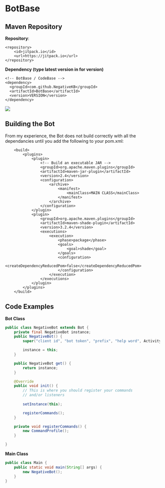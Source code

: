 # BotBase

## Maven Repository

**Repository**:

```
<repository>
    <id>jitpack.io</id>
    <url>https://jitpack.io</url>
</repository>
```

**Dependency (type latest version in for version)**

```
<!-- BotBase / CodeBase -->
<dependency>
  <groupId>com.github.NegativeKB</groupId>
  <artifactId>BotBase</artifactId>
  <version>VERSION</version>
</dependency>
```

[![](https://jitpack.io/v/NegativeKB/BotBase.svg)](https://jitpack.io/#NegativeKB/BotBase)

## Building the Bot
From my experience, the Bot does not build correctly with all the dependancies until you add the following to your pom.xml:
```
    <build>
        <plugins>
            <plugin>
                <!-- Build an executable JAR -->
                <groupId>org.apache.maven.plugins</groupId>
                <artifactId>maven-jar-plugin</artifactId>
                <version>2.4</version>
                <configuration>
                    <archive>
                        <manifest>
                            <mainClass>MAIN CLASS</mainClass>
                        </manifest>
                    </archive>
                </configuration>
            </plugin>
            <plugin>
                <groupId>org.apache.maven.plugins</groupId>
                <artifactId>maven-shade-plugin</artifactId>
                <version>3.2.4</version>
                <executions>
                    <execution>
                        <phase>package</phase>
                        <goals>
                            <goal>shade</goal>
                        </goals>
                        <configuration>
                            <createDependencyReducedPom>false</createDependencyReducedPom>
                        </configuration>
                    </execution>
                </executions>
            </plugin>
        </plugins>
    </build>
```

## Code Examples
**Bot Class**
```JAVA
public class NegativeBot extends Bot {
    private final NegativeBot instance;
    public NegativeBot() {
        super("client id", "bot token", "prefix", "help word", Activity.watching("your mother"), OnlineStatus.DO_NOT_DISTURB);

        instance = this;
    }

    public NegativeBot get() {
        return instance;
    }

    @Override
    public void init() {
        // This is where you should register your commands
        // and/or listeners
        
        setInstance(this);

        registerCommands();
    }

    private void registerCommands() {
        new CommandProfile();
    }

}
```

**Main Class**
```JAVA
public class Main {
    public static void main(String[] args) {
        new NegativeBot();
    }
}
```
